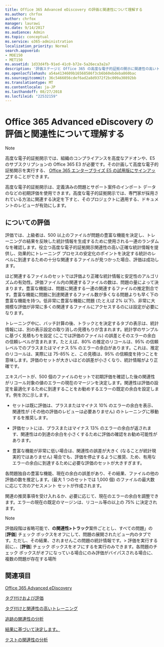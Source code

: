 ```yaml
---
title: Office 365 Advanced eDiscovery の評価と関連性について理解する
ms.author: chrfox
author: chrfox
manager: laurawi
ms.date: 9/14/2017
ms.audience: Admin
ms.topic: conceptual
ms.service: o365-administration
localization_priority: Normal
search.appverid:
- MOE150
- MET150
ms.assetid: 1d33d4fb-91ed-41c0-b72e-5a26eca3a2a7
description: '評価ステージと Office 365 の高度な電子的証拠の開示に関連性の高いトレーニング中に問題の豊富な機能を判断する際にその役割の概要を取得します。  '
ms.openlocfilehash: a54a4134609b16568586f3cb6b60ebdeba860bac
ms.sourcegitcommit: 36c5466056cdef6ad2a8d9372f2bc009a30892bb
ms.translationtype: MT
ms.contentlocale: ja-JP
ms.lasthandoff: 08/27/2018
ms.locfileid: "22532159"
---
```

# <a name="understand-assessment-in-relevance-in-office-365-advanced-ediscovery"></a>Office 365 Advanced eDiscovery の評価と関連性について理解する

> [!NOTE]
> 高度な電子的証拠開示では、組織のコンプライアンスを高度なアドオンや、E5 のサブスクリプションの Office 365 E3 が必要です。その計画して高度な電子的証拠開示を実行する、 [Office 365 エンタープライズ E5 の試用版にサインアップ](https://go.microsoft.com/fwlink/p/?LinkID=698279)することができます。 
  
高度な電子的証拠開示は、定義済みの問題とサポート案件のインポート データのなどの初期評価を使用できます。高度な電子的証拠開示では、専門家が採用されている方法に関連する決定を下すと、そのプロジェクトに適用する、ドキュメントのレビューが有効にします。
  
## <a name="understanding-assessment"></a>についての評価

評価では、上級者は、500 以上のファイルが問題の豊富な機能を決定し、トレーニングの結果を反映した統計情報を生成するために使用される一連のランダムなを確認します。役立つ高度な電子的証拠開示関連性の高い正確な統計情報を提供し、効果的にトレーニング プロセスの安定化のポイントを決定する統計のレベルに到達するための十分な関連するファイルが見つかった場合、評価は成功します。 
  
ほど関連するファイルのセットでは評価より正確な統計情報と安定性のアルゴリズムの有効性。評価ファイル内の関連するファイルの数は、問題の量によって決まります。豊富な機能は、問題に関連する一連の関連するファイルの推定割合です。豊富な機能に問題に到達関連するファイル数が多くなる問題よりも早く下の豊富な機能を持つ。低非常に豊富な機能に問題 (たとえば 2% 以下)、非常に大規模な評価が非常に多くの関連するファイルにアクセスするのには設定が必要になります。
  
トレーニング中に、バッチ計算の後、トラックとを決定するタブの表示は、統計情報には、別の表示設定の取り消しの見積もりが含まれます。統計学のサンプルに基づく見積もりを設定 (ここでは評価のファイル) の誤差とそのエラーの余白の信頼レベルが含まれます。たとえば、80% の推定のリコールは、95% の信頼レベルでのプラスまたはマイナス 5% のエラーの余白があります。これは、推定のリコールは、実際には 75-85% と、この見積は、95% の信頼度を持つことを意味します。評価のセットが大きいほどの誤差が小さくなり、統計情報がより正確です。 
  
エキスパートが、500 個のファイルのセットで初期評価を確認した後の関連性がリコール対象の値のエラーの現在のマージンを決定します。関連性は評価の設定を最適化するために到達することをお勧めするエラーの既定の余白を設定します。例を次に示します。
  
- セットは既に評価は、プラスまたはマイナス 10% のエラーの余白を表示、関連性が (その他の評価のレビューは必要ありません) のトレーニングに移動するを推奨します。 
    
- 評価セットには、プラスまたはマイナス 13% のエラーの余白が返されます、関連性はの到達の余白を小さくするために評価の確認をお勧め可能性があります。 
    
- 豊富な機能が非常に低い場合は、関連性の誤差が大きく (なることが統計現実的ではありません) 場合でも、評価を停止するように推奨、ため、有用なエラーの余白に到達するために必要な評価のセットが大きすぎます。
    
各問題独自の豊富な機能、現在の余白の誤差があり、その結果、ファイルの他の評価の数を推定します。(最大 1 つのセットでは 1,000 個) のファイルの最大数に応じて次のアセスメント セットが作成されます。
  
関連の推奨事項を受け入れるか、必要に応じて、現在のエラーの余白を調整できます。エラーの現在の既定のマージンは、リコール等の以上の 75% に決定されます。
  
> [!NOTE]
> 評価段階は省略可能で、**の関連性\>トラック**案件ごととし、すべての問題」の [**評価**] チェック ボックスをオフにして、問題の展開されたビュー内のタブです。ただし、その結果、されませんこの問題の統計情報です。> 評価を実行する前に、、[**評価**] チェック ボックスをオフにするを実行のみできます。各問題のチェック ボックスがオフになっている場合にのみ評価がバイパスされる場合に、複数の問題が存在する場所 
  
## <a name="see-also"></a>関連項目

[Office 365 Advanced eDiscovery](office-365-advanced-ediscovery.md)
  
[タグ付けおよび評価](tagging-and-assessment-in-advanced-ediscovery.md)
  
[タグ付けと関連性の高いトレーニング](tagging-and-relevance-training-in-advanced-ediscovery.md)
  
[追跡の関連性の分析](track-relevance-analysis-in-advanced-ediscovery.md)
  
[結果に基づいて決定します。](decision-based-on-the-results-in-advanced-ediscovery.md)
  
[テストの関連性の分析](test-relevance-analysis-in-advanced-ediscovery.md)


